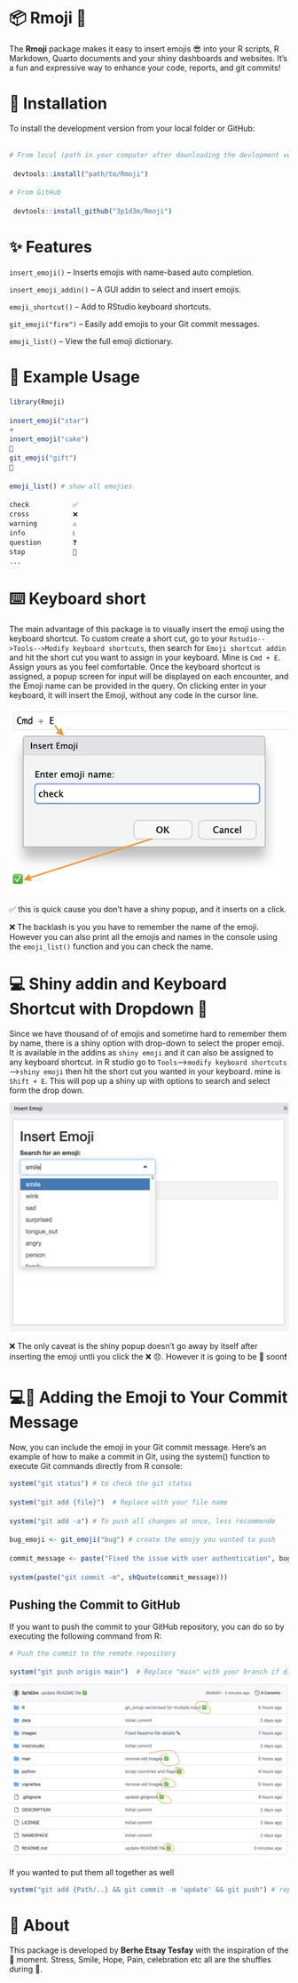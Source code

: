 
# 📦 Rmoji 🎉

The **Rmoji** package makes it easy to insert emojis 😎 into your R
scripts, R Markdown, Quarto documents and your shiny dashboards and
websites. It’s a fun and expressive way to enhance your code, reports,
and git commits!

# 🚀 Installation

To install the development version from your local folder or GitHub:

``` r

# From local (path in your computer after downloading the devlopment version)

 devtools::install("path/to/Rmoji") 

# From GitHub 

 devtools::install_github("3p1d3m/Rmoji")
```

# ✨ Features

`insert_emoji()` – Inserts emojis with name-based auto completion.

`insert_emoji_addin()` – A GUI addin to select and insert emojis.

`emoji_shortcut()` – Add to RStudio keyboard shortcuts.

`git_emoji("fire")` – Easily add emojis to your Git commit messages.

`emoji_list()` – View the full emoji dictionary.

# 🔧 Example Usage

``` r
library(Rmoji)

insert_emoji("star")
⭐
insert_emoji("cake")
🍰
git_emoji("gift")
🎁

emoji_list() # show all emojies

check           ✅
cross           ❌
warning         ⚠
info            ℹ
question        ❓
stop            🛑
...
```

# ⌨️ Keyboard short

The main advantage of this package is to visually insert the emoji using
the keyboard shortcut. To custom create a short cut, go to your
`Rstudio-->Tools-->Modify keyboard shortcuts`, then search for
`Emoji shortcut addin` and hit the short cut you want to assign in your
keyboard. Mine is `Cmd + E`. Assign yours as you feel comfortable. Once
the keyboard shortcut is assigned, a popup screen for input will be
displayed on each encounter, and the Emoji name can be provided in the
query. On clicking enter in your keyboard, it will insert the Emoji,
without any code in the cursor line.

![](images/clipboard-162067144.png)

✅ this is quick cause you don’t have a shiny popup, and it inserts on a
click.

❌ The backlash is you you have to remember the name of the emoji.
However you can also print all the emojis and names in the console using
the `emoji_list()` function and you can check the name.

# 💻 Shiny addin and Keyboard Shortcut with Dropdown 🎉

Since we have thousand of of emojis and sometime hard to remember them
by name, there is a shiny option with drop-down to select the proper
emoji. It is available in the addins as `shiny emoji` and it can also be
assigned to any keyboard shortcut. in R studio go to
`Tools`—\>`modify keyboard shortcuts` —\>`shiny emoji` then hit the
short cut you wanted in your keyboard. mine is `Shift + E`. This will
pop up a shiny up with options to search and select form the drop down.

![](images/clipboard-3251897769.png)

❌ The only caveat is the shiny popup doesn’t go away by itself after
inserting the emoji untli you click the ❌ 😞. However it is going to be
🔧 soon❗

# 💻🔧 Adding the Emoji to Your Commit Message

Now, you can include the emoji in your Git commit message. Here’s an
example of how to make a commit in Git, using the system() function to
execute Git commands directly from R console:

``` r
system("git status") # to check the git status 

system("git add {file}")  # Replace with your file name

system("git add -a") # To push all changes at once, less recommende

bug_emoji <- git_emoji("bug") # create the emojy you wanted to push

commit_message <- paste("Fixed the issue with user authentication", bug_emoji)

system(paste("git commit -m", shQuote(commit_message)))
```

## Pushing the Commit to GitHub

If you want to push the commit to your GitHub repository, you can do so
by executing the following command from R:

``` r
# Push the commit to the remote repository

system("git push origin main")  # Replace "main" with your branch if different
```

![](images/clipboard-1657100525.png)

If you wanted to put them all together as well

``` r
system("git add {Path/..} && git commit -m 'update' && git push") # replace the path with yours
```

# 🧠 About

This package is developed by **Berhe Etsay Tesfay** with the inspiration
of the 🤰 moment. Stress, Smile, Hope, Pain, celebration etc all are the
shuffles during 🤰.
